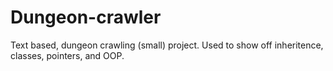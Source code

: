 # Dungeon-crawler
Text based, dungeon crawling (small) project.
Used to show off inheritence, classes, pointers, and OOP.
